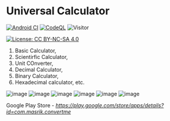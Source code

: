 # Universal Calculator
[![Android CI](https://github.com/Masrik-Dahir/universal-calculator/actions/workflows/android.yml/badge.svg?branch=master)](https://github.com/Masrik-Dahir/universal-calculator/actions/workflows/android.yml) [![CodeQL](https://github.com/Masrik-Dahir/universal-calculator/actions/workflows/codeql-analysis.yml/badge.svg)](https://github.com/Masrik-Dahir/universal-calculator/actions/workflows/codeql-analysis.yml)
![Visitor](https://visitor-badge.laobi.icu/badge?page_id=Masrik-Dahir.repoName)

[![License: CC BY-NC-SA 4.0](https://licensebuttons.net/l/by-nc-sa/4.0/80x15.png)](https://creativecommons.org/licenses/by-nc-sa/4.0/)

1. Basic Calculator, 
2. Scientirfic Calculator, 
3. Unit COnverter,
4. Decimal Calculator, 
5. Binary Calculator, 
6. Hexadecimal calculator, etc.

![image](https://user-images.githubusercontent.com/69909265/143521162-4268fac7-3c95-4bfe-93e9-780c95027faf.png)
![image](https://user-images.githubusercontent.com/69909265/143521170-001682c6-c2ac-420d-a809-0ce80e020e45.png)
![image](https://user-images.githubusercontent.com/69909265/143521177-04a5f121-b9fe-4836-8e88-f840266bb0bd.png)
![image](https://user-images.githubusercontent.com/69909265/143521188-9ee105f4-bfe7-48fa-b2ca-a36129c5e2af.png)
![image](https://user-images.githubusercontent.com/69909265/143521212-8c6844b3-6923-4380-8934-677bbb942def.png)
![image](https://user-images.githubusercontent.com/69909265/143521217-a3ff6335-b62a-4974-97a3-6f1cb83d8c98.png)


Google Play Store - _https://play.google.com/store/apps/details?id=com.masrik.convertme_
